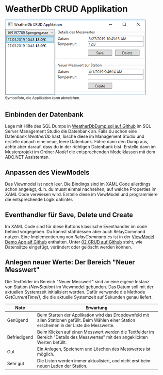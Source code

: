 # WeatherDb CRUD Applikation
![Weather Db Screenshot](WeatherDbScreenshot.png)<br>
<sup>Symbolfoto, die Applikation kann abweichen.</sup>

## Einbinden der Datenbank
Lege mit Hilfe des SQL Dumps in [WeatherDbDump.sql auf Github](https://github.com/schletz/Pos3xhif/tree/master/DB%20-%20EntityFramework)
im SQL Server Management Studio die Datenbank an. Falls du schon
eine Datenbank *WeatherDb* hast, lösche diese im Management Studio und erstelle danach eine neue, leere
Datenbank. Führe dann den Dump aus, achte aber darauf, dass du in der richtigen Datenbank bist. Erstelle 
dann im Musterprojekt im Ordner *Model* die entsprechenden Modelklassen mit dem ADO.NET 
Assistenten.

## Anpassen des ViewModels
Das Viewmodel ist noch leer. Die Bindings sind im XAML Code allerdings schon angelegt, d. h. du musst
einmal nachsehen, auf welche Properties im XAML Code verwiesen wird. Erstelle diese im ViewModel und
programmiere die entsprechende Logik dahinter.

## Eventhandler für Save, Delete und Create
Im XAML Code sind für diese Buttons klassische Eventhandler im code behind vorgegeben. Du kannst stattdessen 
aber auch RelayCommand nutzen. Eine Implementierung von *RelayCommand.cs* ist in der [ViewModel Demo App aif Github](https://github.com/schletz/Pos3xhif/tree/master/WPF/02%20ViewModelDemoApp/ViewModelDemoApp/ViewModels) 
enthalten. Unter [02 CRUD auf Github](https://github.com/schletz/Pos3xhif/tree/master/DB%20-%20EntityFramework/02%20CRUD)
steht, wie Datensätze eingefügt, verändert oder gelöscht werden können.

## Anlegen neuer Werte: Der Bereich "Neuer Messwert"
Die Textfelder im Bereich "Neuer Messwert" sind an eine eigene Instanz von Station (*NewStation*) im Viewmodel
gebunden. Das Datum soll mit der aktuellen Systemzeit initialisiert werden. Dafür verwende die Methode
*GetCurrentTime()*, die die aktuelle Systemzeit auf Sekunden genau liefert.


| Note | Erwartung |
| ---- | --------- |
| Genügend     | Beim Starten der Applikation wird das Dropdownfeld mit allen Stationen gefüllt. Beim Wählen einer Station erscheinen in der Liste die Messwerte.
| Befriedigend | Beim Klicken auf einen Messwert werden die Textfelder im Bereich "Details des Messwertes" mit den angeklickten Werten befüllt.
| Gut          | Ein Anlegen, Speichern und Löschen des Messwertes ist möglich.
| Sehr gut     | Die Listen werden immer aktualisiert, und nicht erst beim neuen Laden der Station.
